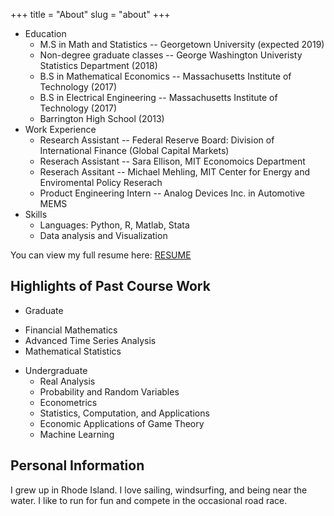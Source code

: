 +++
title = "About"
slug = "about"
+++


+ Education 
  - M.S in Math and Statistics -- Georgetown University (expected 2019)
  - Non-degree graduate classes -- George Washington Univeristy Statistics Department (2018)
  - B.S in Mathematical Economics -- Massachusetts Institute of Technology (2017)
  - B.S in Electrical Engineering -- Massachusetts Institute of Technology (2017)
  - Barrington High School (2013)
+ Work Experience
  - Research Assistant -- Federal Reserve Board: Division of International Finance (Global Capital Markets)
  - Reserach Assistant -- Sara Ellison, MIT Economoics Department
  - Reserach Assitant -- Michael Mehling, MIT Center for Energy and Enviromental Policy Reserach 
  - Product Engineering Intern -- Analog Devices Inc. in Automotive MEMS
+ Skills
  - Languages: Python, R, Matlab, Stata
  - Data analysis and Visualization

You can view my full resume here: [RESUME](/resume.pdf)

## Highlights of Past Course Work

* Graduate 
 - Financial Mathematics
 - Advanced Time Series Analysis
 - Mathematical Statistics
* Undergraduate
  - Real Analysis
  - Probability and Random Variables
  - Econometrics
  - Statistics, Computation, and Applications
  - Economic Applications of Game Theory
  - Machine Learning

## Personal Information

I grew up in Rhode Island. I love sailing, windsurfing, and being near the water. I like to run for fun and compete in the occasional road race.





